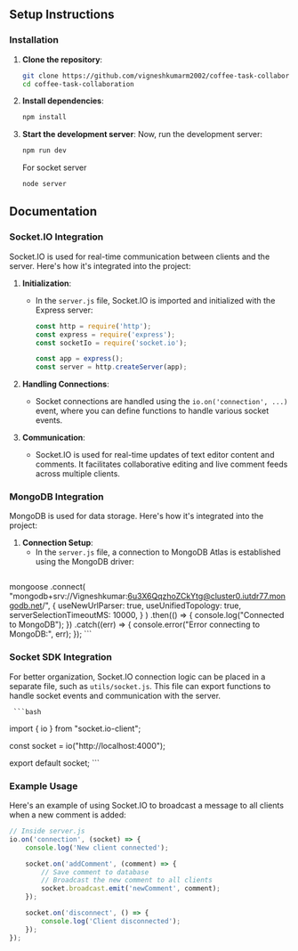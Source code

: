 ## Setup Instructions

### Installation

1. **Clone the repository**:
    ```bash
    git clone https://github.com/vigneshkumarm2002/coffee-task-collaboration
    cd coffee-task-collaboration
    ```

2. **Install dependencies**:
    ```bash
    npm install
    ```

4. **Start the development server**:
    Now, run the development server:
    ```bash
    npm run dev
    ```
   For socket server 
     ```bash
   node server
    ```
## Documentation

### Socket.IO Integration

Socket.IO is used for real-time communication between clients and the server. Here's how it's integrated into the project:

1. **Initialization**:
    - In the `server.js` file, Socket.IO is imported and initialized with the Express server:
      ```javascript
      const http = require('http');
      const express = require('express');
      const socketIo = require('socket.io');

      const app = express();
      const server = http.createServer(app);
      ```

2. **Handling Connections**:
    - Socket connections are handled using the `io.on('connection', ...)` event, where you can define functions to handle various socket events.

3. **Communication**:
    - Socket.IO is used for real-time updates of text editor content and comments. It facilitates collaborative editing and live comment feeds across multiple clients.

### MongoDB Integration

MongoDB is used for data storage. Here's how it's integrated into the project:

1. **Connection Setup**:
    - In the `server.js` file, a connection to MongoDB Atlas is established using the MongoDB driver:
      ```javascript
  mongoose
  .connect(
    "mongodb+srv://Vigneshkumar:6u3X6QqzhoZCkYtg@cluster0.iutdr77.mongodb.net/",
    {
      useNewUrlParser: true,
      useUnifiedTopology: true,
      serverSelectionTimeoutMS: 10000,
    }
  )
  .then(() => {
    console.log("Connected to MongoDB");
  })
  .catch((err) => {
    console.error("Error connecting to MongoDB:", err);
  });
      ```

### Socket SDK Integration

For better organization, Socket.IO connection logic can be placed in a separate file, such as `utils/socket.js`. This file can export functions to handle socket events and communication with the server.

     ```bash
 import { io } from "socket.io-client";

const socket = io("http://localhost:4000");

export default socket;
    ```

### Example Usage

Here's an example of using Socket.IO to broadcast a message to all clients when a new comment is added:

```javascript
// Inside server.js
io.on('connection', (socket) => {
    console.log('New client connected');

    socket.on('addComment', (comment) => {
        // Save comment to database
        // Broadcast the new comment to all clients
        socket.broadcast.emit('newComment', comment);
    });

    socket.on('disconnect', () => {
        console.log('Client disconnected');
    });
});

